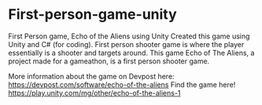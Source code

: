 # First-person-game-unity
First Person game, Echo of the Aliens using Unity 
Created this game using Unity and C# (for coding).
First person shooter game is where the player essentially is a shooter and targets around. This game Echo of The Aliens, a project made for a gameathon, is a first person shooter game. 

More information about the game on Devpost here: https://devpost.com/software/echo-of-the-aliens
Find the game here! https://play.unity.com/mg/other/echo-of-the-aliens-1
